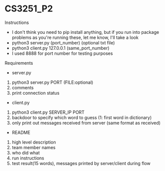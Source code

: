 # CS3251_P2

Instructions
- I don't think you need to pip install anything, but if you run into package problems as you're running these, let me know, I'll take a look
- python3 server.py (port_number) (optional txt file)
- python3 client.py 127.0.0.1 (same_port_number)
- I used 8888 for port number for testing purposes



Requirements
- server.py
1) python3 server.py PORT (FILE:optional)
2) comments
3) print connection status

- client.py
1) python3 client.py SERVER_IP PORT
2) backdoor to specify which word to guess (1: first word in dictionary)
3) only print out messages received from server (same format as received)

- README
1) high level description
2) team member names
3) who did what
4) run instructions
5) test result(15 words), messages printed by server/client during flow
